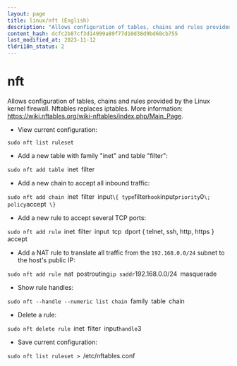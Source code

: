 ```yaml
---
layout: page
title: linux/nft (English)
description: "Allows configuration of tables, chains and rules provided by the Linux kernel firewall."
content_hash: dcfc2b87cf3d14999a89f77d10d38d9bd60cb755
last_modified_at: 2023-11-12
tldri18n_status: 2
---
```

# nft

Allows configuration of tables, chains and rules provided by the Linux kernel firewall.
Nftables replaces iptables.
More information: <https://wiki.nftables.org/wiki-nftables/index.php/Main_Page>.

- View current configuration:

`sudo nft list ruleset`

- Add a new table with family "inet" and table "filter":

`sudo nft add table `<span class="tldr-var badge badge-pill bg-dark-lm bg-white-dm text-white-lm text-dark-dm font-weight-bold">inet</span>` `<span class="tldr-var badge badge-pill bg-dark-lm bg-white-dm text-white-lm text-dark-dm font-weight-bold">filter</span>

- Add a new chain to accept all inbound traffic:

`sudo nft add chain `<span class="tldr-var badge badge-pill bg-dark-lm bg-white-dm text-white-lm text-dark-dm font-weight-bold">inet</span>` `<span class="tldr-var badge badge-pill bg-dark-lm bg-white-dm text-white-lm text-dark-dm font-weight-bold">filter</span>` `<span class="tldr-var badge badge-pill bg-dark-lm bg-white-dm text-white-lm text-dark-dm font-weight-bold">input</span>` \{ type `<span class="tldr-var badge badge-pill bg-dark-lm bg-white-dm text-white-lm text-dark-dm font-weight-bold">filter</span>` hook `<span class="tldr-var badge badge-pill bg-dark-lm bg-white-dm text-white-lm text-dark-dm font-weight-bold">input</span>` priority `<span class="tldr-var badge badge-pill bg-dark-lm bg-white-dm text-white-lm text-dark-dm font-weight-bold">0</span>` \; policy `<span class="tldr-var badge badge-pill bg-dark-lm bg-white-dm text-white-lm text-dark-dm font-weight-bold">accept</span>` \}`

- Add a new rule to accept several TCP ports:

`sudo nft add rule `<span class="tldr-var badge badge-pill bg-dark-lm bg-white-dm text-white-lm text-dark-dm font-weight-bold">inet</span>` `<span class="tldr-var badge badge-pill bg-dark-lm bg-white-dm text-white-lm text-dark-dm font-weight-bold">filter</span>` `<span class="tldr-var badge badge-pill bg-dark-lm bg-white-dm text-white-lm text-dark-dm font-weight-bold">input</span>` `<span class="tldr-var badge badge-pill bg-dark-lm bg-white-dm text-white-lm text-dark-dm font-weight-bold">tcp</span>` `<span class="tldr-var badge badge-pill bg-dark-lm bg-white-dm text-white-lm text-dark-dm font-weight-bold">dport \{ telnet, ssh, http, https \} accept</span>

- Add a NAT rule to translate all traffic from the `192.168.0.0/24` subnet to the host's public IP:

`sudo nft add rule `<span class="tldr-var badge badge-pill bg-dark-lm bg-white-dm text-white-lm text-dark-dm font-weight-bold">nat</span>` `<span class="tldr-var badge badge-pill bg-dark-lm bg-white-dm text-white-lm text-dark-dm font-weight-bold">postrouting</span>` ip saddr `<span class="tldr-var badge badge-pill bg-dark-lm bg-white-dm text-white-lm text-dark-dm font-weight-bold">192.168.0.0/24</span>` `<span class="tldr-var badge badge-pill bg-dark-lm bg-white-dm text-white-lm text-dark-dm font-weight-bold">masquerade</span>

- Show rule handles:

`sudo nft --handle --numeric list chain `<span class="tldr-var badge badge-pill bg-dark-lm bg-white-dm text-white-lm text-dark-dm font-weight-bold">family</span>` `<span class="tldr-var badge badge-pill bg-dark-lm bg-white-dm text-white-lm text-dark-dm font-weight-bold">table</span>` `<span class="tldr-var badge badge-pill bg-dark-lm bg-white-dm text-white-lm text-dark-dm font-weight-bold">chain</span>

- Delete a rule:

`sudo nft delete rule `<span class="tldr-var badge badge-pill bg-dark-lm bg-white-dm text-white-lm text-dark-dm font-weight-bold">inet</span>` `<span class="tldr-var badge badge-pill bg-dark-lm bg-white-dm text-white-lm text-dark-dm font-weight-bold">filter</span>` `<span class="tldr-var badge badge-pill bg-dark-lm bg-white-dm text-white-lm text-dark-dm font-weight-bold">input</span>` handle `<span class="tldr-var badge badge-pill bg-dark-lm bg-white-dm text-white-lm text-dark-dm font-weight-bold">3</span>

- Save current configuration:

`sudo nft list ruleset > `<span class="tldr-var badge badge-pill bg-dark-lm bg-white-dm text-white-lm text-dark-dm font-weight-bold">/etc/nftables.conf</span>

